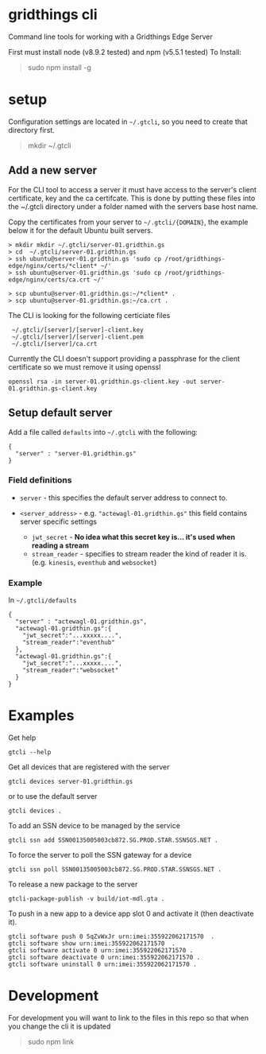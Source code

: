 # gridthings cli
Command line tools for working with a Gridthings Edge Server

First must install node (v8.9.2 tested) and npm (v5.5.1 tested)
To Install:

> sudo npm install -g

# setup

Configuration settings are located in `~/.gtcli`, so you need to create that directory first.

> mkdir ~/.gtcli

## Add a new server

For the CLI tool to access a server it must have access to the server's client certificate, key and the ca certifcate. This is done by putting
these files into the ~/.gtcli directory under a folder named with the servers base host name.

Copy the certificates from your server to `~/.gtcli/{DOMAIN}`, the example below it for the default Ubuntu built servers.

```
> mkdir mkdir ~/.gtcli/server-01.gridthin.gs
> cd  ~/.gtcli/server-01.gridthin.gs
> ssh ubuntu@server-01.gridthin.gs 'sudo cp /root/gridthings-edge/nginx/certs/*client* ~/'
> ssh ubuntu@server-01.gridthin.gs 'sudo cp /root/gridthings-edge/nginx/certs/ca.crt ~/'

> scp ubuntu@server-01.gridthin.gs:~/*client* .
> scp ubuntu@server-01.gridthin.gs:~/ca.crt .
```

The CLI is looking for the following certiciate files

```
 ~/.gtcli/[server]/[server]-client.key
 ~/.gtcli/[server]/[server]-client.pem
 ~/.gtcli/[server]/ca.crt
```

Currently the CLI doesn't support providing a passphrase for the client certificate so we must remove it using openssl

```
openssl rsa -in server-01.gridthin.gs-client.key -out server-01.gridthin.gs-client.key
```

## Setup default server

Add a file called `defaults` into `~/.gtcli` with the following:

```
{
  "server" : "server-01.gridthin.gs"
}
```

### Field definitions

* `server` - this specifies the default server address to connect to.

* `<server_address>` - e.g. `"actewagl-01.gridthin.gs"` this field contains server specific settings
    - `jwt_secret` - **No idea what this secret key is... it's used when reading a stream**
    - `stream_reader` - specifies to stream reader the kind of reader it is. (e.g. `kinesis`, `eventhub` and `websocket`)

### Example

In `~/.gtcli/defaults`

```
{
  "server" : "actewagl-01.gridthin.gs",
  "actewagl-01.gridthin.gs":{
    "jwt_secret":"...xxxxx....",
    "stream_reader":"eventhub"
  },
  "actewagl-01.gridthin.gs":{
    "jwt_secret":"...xxxxx....",
    "stream_reader":"websocket"
  }
}
```


# Examples

Get help
```
gtcli --help
```

Get all devices that are registered with the server
```
gtcli devices server-01.gridthin.gs
```

or to use the default server
```
gtcli devices .
```

To add an SSN device to be managed by the service
```
gtcli ssn add SSN00135005003cb872.SG.PROD.STAR.SSNSGS.NET .
```

To force the server to poll the SSN gateway for a device
```
gtcli ssn poll SSN00135005003cb872.SG.PROD.STAR.SSNSGS.NET .
```

To release a new package to the server
```
gtcli-package-publish -v build/iot-mdl.gta .
```

To push in a new app to a device app slot 0 and activate it (then deactivate it).
```
gtcli software push 0 5qZvWxJr urn:imei:355922062171570  .
gtcli software show urn:imei:355922062171570  .
gtcli software activate 0 urn:imei:355922062171570 .
gtcli software deactivate 0 urn:imei:355922062171570 .
gtcli software uninstall 0 urn:imei:355922062171570 .
```
# Development

For development you will want to link to the files in this repo so that when you change the cli it is
updated

> sudo npm link
